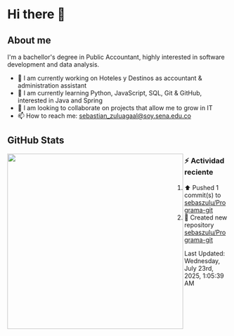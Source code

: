# Hi there 👋

## About me

I'm a bachellor's degree in Public Accountant, highly interested in software development and data analysis.

- 💼 I am currently working on Hoteles y Destinos as accountant & administration assistant
- 🌱 I am currently learning Python, JavaScript, SQL, Git & GitHub, interested in Java and Spring
- 👯 I am looking to collaborate on projects that allow me to grow in IT
- 📫 How to reach me: <sebastian_zuluagaal@soy.sena.edu.co>

## GitHub Stats

<img align="left" width="400" src="https://github-readme-stats.vercel.app/api?username=SebasZulu&show_icons=true&theme=radical" />


### :zap: Actividad reciente
<!--RECENT_ACTIVITY:start-->
1. ⬆️ Pushed 1 commit(s) to [sebaszulu/Programa-git](https://github.com/sebaszulu/Programa-git)<br>
2. 📔 Created new repository [sebaszulu/Programa-git](https://github.com/sebaszulu/Programa-git)<br>
<!--RECENT_ACTIVITY:end-->
<!--RECENT_ACTIVITY:last_update-->
Last Updated: Wednesday, July 23rd, 2025, 1:05:39 AM
<!--RECENT_ACTIVITY:last_update_end-->

